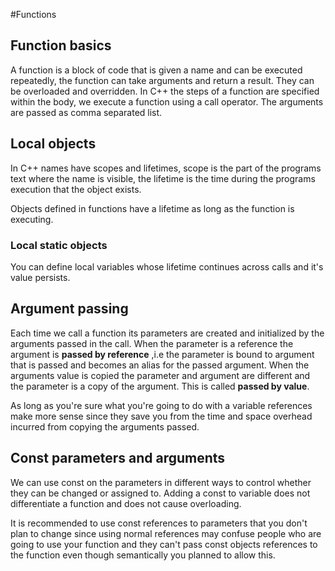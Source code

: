 #Functions 

## Function basics

A function is a block of code that is given a name and can be executed repeatedly, the 
function can take arguments and return a result. They can be overloaded and overridden.
In C++ the steps of a function are specified within the body, we execute a function using 
a call operator. The arguments are passed as comma separated list.

## Local objects

In C++ names have scopes and lifetimes, scope is the part of the programs text where the 
name is visible, the lifetime is the time during the programs execution that the object exists.

Objects defined in functions have a lifetime as long as the function is executing.

### Local static objects

You can define local variables whose lifetime continues across calls and it's value persists.

## Argument passing

Each time we call a function its parameters are created and initialized by the arguments 
passed in the call. When the parameter is a reference the argument is __passed by reference__
,i.e the parameter is bound to argument that is passed and becomes an alias for the passed
argument. When the arguments value is copied the parameter and argument are different and the
parameter is a copy of the argument. This is called __passed by value__.

As long as you're sure what you're going to do with a variable references make more sense
since they save you from the time and space overhead incurred from copying the arguments 
passed.

## Const parameters and arguments

We can use const on the parameters in different ways to control whether they can be changed
or assigned to. Adding a const to variable does not differentiate a function and does not
cause overloading.

It is recommended to use const references to parameters that you don't plan to change since
using normal references may confuse people who are going to use your function and they can't
pass const objects references to the function even though semantically you planned to allow
this.


  
